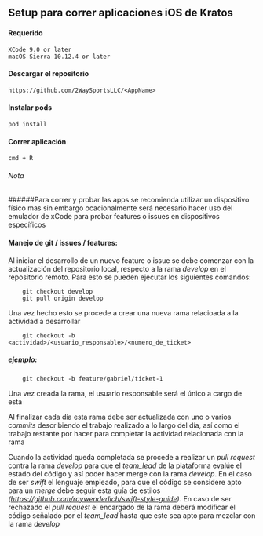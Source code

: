 ## Setup para correr aplicaciones iOS de Kratos

#### Requerido
	
	XCode 9.0 or later 
	macOS Sierra 10.12.4 or later

#### Descargar el repositorio

	https://github.com/2WaySportsLLC/<AppName>

#### Instalar pods

	pod install

#### Correr aplicación

	cmd + R

###### Nota

######Para correr y probar las apps se recomienda utilizar un dispositivo físico mas sin embargo ocacionalmente será necesario hacer uso del emulador de xCode para probar features o issues en dispositivos específicos




#### Manejo de git / issues / features:

Al iniciar el desarrollo de un nuevo feature o issue se debe comenzar con la actualización del repositorio local, respecto a la rama _develop_ en el repositorio remoto. Para esto se pueden ejecutar los siguientes comandos:

		git checkout develop
		git pull origin develop

Una vez hecho esto se procede a crear una nueva rama relacioada a la actividad a desarrollar

		git checkout -b <actividad>/<usuario_responsable>/<numero_de_ticket>

##### ejemplo:

		git checkout -b feature/gabriel/ticket-1

Una vez creada la rama, el usuario responsable será el único a cargo de esta
	
Al finalizar cada día esta rama debe ser actualizada con uno o varios _commits_ describiendo el trabajo realizado a lo largo del día, así como el trabajo restante por hacer para completar la actividad relacionada con la rama

Cuando la actividad queda completada se procede a realizar un _pull request_ contra la rama _develop_ para que el _team_lead_ de la plataforma evalúe el estado del código y así poder hacer merge con la rama _develop_. En el caso de ser _swift_ el lenguaje empleado, para que el código se considere apto para un _merge_ debe seguir esta guía de estilos _(https://github.com/raywenderlich/swift-style-guide)_. En caso de ser rechazado el _pull request_ el encargado de la rama deberá modificar el código señalado por el _team_lead_ hasta que este sea apto para mezclar con la rama _develop_



